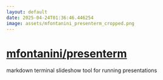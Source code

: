 ```yaml
---
layout: default
date: 2025-04-24T01:36:46.446254
image: assets/mfontanini_presenterm_cropped.png
---
```


# [mfontanini/presenterm](https://github.com/mfontanini/presenterm)

markdown terminal slideshow tool for running presentations
